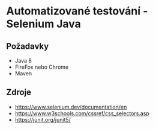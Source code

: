 # Automatizované testování - Selenium Java

## Požadavky

- Java 8
- FireFox nebo Chrome
- Maven


## Zdroje

 - https://www.selenium.dev/documentation/en
 - https://www.w3schools.com/cssref/css_selectors.asp
 - https://junit.org/junit5/
